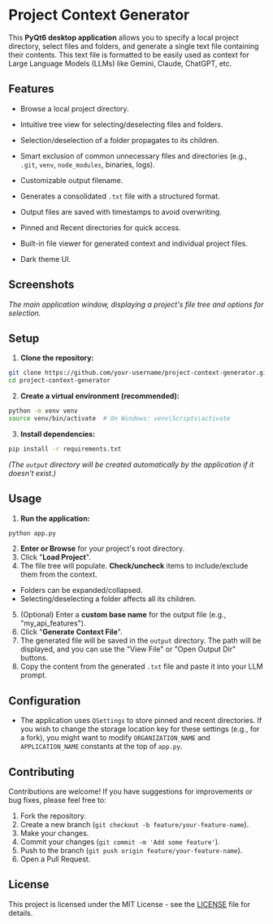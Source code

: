 # Project Context Generator

This **PyQt6 desktop application** allows you to specify a local project directory, select files and folders, and generate a single text file containing their contents. This text file is formatted to be easily used as context for Large Language Models (LLMs) like Gemini, Claude, ChatGPT, etc.

## Features

- Browse a local project directory.
- Intuitive tree view for selecting/deselecting files and folders.
- Selection/deselection of a folder propagates to its children.
- Smart exclusion of common unnecessary files and directories (e.g., `.git`, `venv`, `node_modules`, binaries, logs).
- Customizable output filename.
- Generates a consolidated `.txt` file with a structured format.

- Output files are saved with timestamps to avoid overwriting.
- Pinned and Recent directories for quick access.
- Built-in file viewer for generated context and individual project files.
- Dark theme UI.

## Screenshots


*The main application window, displaying a project's file tree and options for selection.*

## Setup

1.  **Clone the repository:**
  ```bash
  git clone https://github.com/your-username/project-context-generator.git # Replace with your actual repo URL after creating it
  cd project-context-generator
  ```

2.  **Create a virtual environment (recommended):**
  ```bash
  python -m venv venv
  source venv/bin/activate  # On Windows: venv\Scripts\activate
  ```

3.  **Install dependencies:**
  ```bash
  pip install -r requirements.txt
  ```
  *(The `output` directory will be created automatically by the application if it doesn't exist.)*

## Usage

1.  **Run the application:**
  ```bash
  python app.py
  ```
2.  **Enter or Browse** for your project's root directory.
3.  Click "**Load Project**".
4.  The file tree will populate. **Check/uncheck** items to include/exclude them from the context.
  - Folders can be expanded/collapsed.
  - Selecting/deselecting a folder affects all its children.
5.  (Optional) Enter a **custom base name** for the output file (e.g., "my_api_features").
6.  Click "**Generate Context File**".
7.  The generated file will be saved in the `output` directory. The path will be displayed, and you can use the "View File" or "Open Output Dir" buttons.
8.  Copy the content from the generated `.txt` file and paste it into your LLM prompt.

## Configuration

- The application uses `QSettings` to store pinned and recent directories. If you wish to change the storage location key for these settings (e.g., for a fork), you might want to modify `ORGANIZATION_NAME` and `APPLICATION_NAME` constants at the top of `app.py`.

## Contributing

Contributions are welcome! If you have suggestions for improvements or bug fixes, please feel free to:
1. Fork the repository.
2. Create a new branch (`git checkout -b feature/your-feature-name`).
3. Make your changes.
4. Commit your changes (`git commit -m 'Add some feature'`).
5. Push to the branch (`git push origin feature/your-feature-name`).
6. Open a Pull Request.

## License

This project is licensed under the MIT License - see the [LICENSE](LICENSE) file for details.
